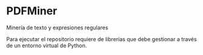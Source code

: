 # PDFMiner
Minería de texto y expresiones regulares

Para ejecutar el repositorio requiere de librerías que debe gestionar a través de un entorno virtual de Python.